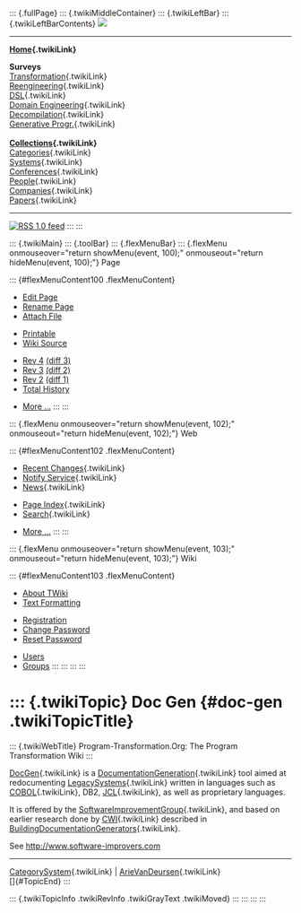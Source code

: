 ::: {.fullPage}
::: {.twikiMiddleContainer}
::: {.twikiLeftBar}
::: {.twikiLeftBarContents}
![](../pub/transformation.gif)

------------------------------------------------------------------------

**[Home](WebHome){.twikiLink}**

**Surveys**\
[Transformation](ProgramTransformation){.twikiLink}\
[Reengineering](ReengineeringWiki){.twikiLink}\
[DSL](DomainSpecificLanguages){.twikiLink}\
[Domain Engineering](DomainEngineering){.twikiLink}\
[Decompilation](DeCompilation){.twikiLink}\
[Generative Progr.](GenerativeProgrammingWiki){.twikiLink}\
\
**[Collections](CategoryCollection){.twikiLink}**\
[Categories](CategoryCategory){.twikiLink}\
[Systems](TransformationSystems){.twikiLink}\
[Conferences](TransformationConferences){.twikiLink}\
[People](TransformationPeople){.twikiLink}\
[Companies](TransformationCompanies){.twikiLink}\
[Papers](CategoryPaper){.twikiLink}

------------------------------------------------------------------------

[![](../pub/rss.gif "RSS 1.0 feed")](WebRss@skin=rss)
:::
:::

::: {.twikiMain}
::: {.toolBar}
::: {.flexMenuBar}
::: {.flexMenu onmouseover="return showMenu(event, 100);" onmouseout="return hideMenu(event, 100);"}
Page

::: {#flexMenuContent100 .flexMenuContent}
-   [Edit
    Page](http://www.program-transformation.org/edit/Transform/DocGen?t=1536825818)
-   [Rename
    Page](http://www.program-transformation.org/rename/Transform/DocGen)
-   [Attach
    File](http://www.program-transformation.org/attach/Transform/DocGen)

<!-- -->

-   [Printable](http://www.program-transformation.org/view/Transform/DocGen?skin=print.pattern)
-   [Wiki
    Source](http://www.program-transformation.org/view/Transform/DocGen?skin=text&raw=on&contenttype=text/plain)

<!-- -->

-   [Rev
    4](http://www.program-transformation.org/view/Transform/DocGen?rev=1.4)
    [(diff 3)](http://www.program-transformation.org/rdiff/Transform/DocGen?rev1=1.4&rev2=1.3)
-   [Rev
    3](http://www.program-transformation.org/view/Transform/DocGen?rev=1.3)
    [(diff 2)](http://www.program-transformation.org/rdiff/Transform/DocGen?rev1=1.3&rev2=1.2)
-   [Rev
    2](http://www.program-transformation.org/view/Transform/DocGen?rev=1.2)
    [(diff 1)](http://www.program-transformation.org/rdiff/Transform/DocGen?rev1=1.2&rev2=1.1)
-   [Total
    History](http://www.program-transformation.org/rdiff/Transform/DocGen)

<!-- -->

-   [More
    \...](http://www.program-transformation.org/oops/Transform/DocGen?template=oopsmore&param1=1.4&param2=1.4)
:::
:::

::: {.flexMenu onmouseover="return showMenu(event, 102);" onmouseout="return hideMenu(event, 102);"}
Web

::: {#flexMenuContent102 .flexMenuContent}
-   [Recent Changes](WebChanges){.twikiLink}
-   [Notify Service](WebNotify){.twikiLink}
-   [News](WebNews){.twikiLink}

<!-- -->

-   [Page Index](WebIndex){.twikiLink}
-   [Search](WebSearch){.twikiLink}

<!-- -->

-   [More
    \...](http://www.program-transformation.org/oops/Transform/DocGen?template=oopsmore&param1=1.4&param2=1.4)
:::
:::

::: {.flexMenu onmouseover="return showMenu(event, 103);" onmouseout="return hideMenu(event, 103);"}
Wiki

::: {#flexMenuContent103 .flexMenuContent}
-   [About
    TWiki](http://www.program-transformation.org/view/TWiki/WebHome)
-   [Text
    Formatting](http://www.program-transformation.org/view/TWiki/TextFormattingRules)

<!-- -->

-   [Registration](http://www.program-transformation.org/view/TWiki/TWikiRegistration)
-   [Change
    Password](http://www.program-transformation.org/view/TWiki/ChangePassword)
-   [Reset
    Password](http://www.program-transformation.org/view/TWiki/ResetPassword)

<!-- -->

-   [Users](http://www.program-transformation.org/view/Main/TWikiUsers)
-   [Groups](http://www.program-transformation.org/view/Main/TWikiGroups)
:::
:::
:::
:::

::: {.twikiTopic}
Doc Gen {#doc-gen .twikiTopicTitle}
=======

::: {.twikiWebTitle}
Program-Transformation.Org: The Program Transformation Wiki
:::

[DocGen](DocGen){.twikiLink} is a
[DocumentationGeneration](DocumentationGeneration){.twikiLink} tool
aimed at redocumenting [LegacySystems](LegacySystem){.twikiLink} written
in languages such as [COBOL](COBOL){.twikiLink}, DB2,
[JCL](JCL){.twikiLink}, as well as proprietary languages.

It is offered by the
[SoftwareImprovementGroup](SoftwareImprovementGroup){.twikiLink}, and
based on earlier research done by [CWI](CWI){.twikiLink} described in
[BuildingDocumentationGenerators](BuildingDocumentationGenerators){.twikiLink}.

See <http://www.software-improvers.com>

------------------------------------------------------------------------

[CategorySystem](CategorySystem){.twikiLink} \|
[ArieVanDeursen](ArieVanDeursen){.twikiLink}\
[]{#TopicEnd}
:::

::: {.twikiTopicInfo .twikiRevInfo .twikiGrayText .twikiMoved}
:::
:::
:::
:::
